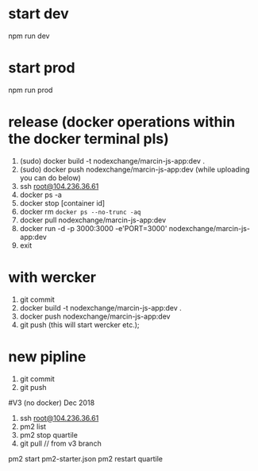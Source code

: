 # start dev 
npm run dev

# start prod
npm run prod

# release (docker operations within the docker terminal pls)

1. (sudo) docker build -t nodexchange/marcin-js-app:dev .
2. (sudo) docker push nodexchange/marcin-js-app:dev
(while uploading you can do below)
3. ssh root@104.236.36.61
4. docker ps -a
5. docker stop [container id]
6. docker rm `docker ps --no-trunc -aq`
7. docker pull nodexchange/marcin-js-app:dev
8. docker run -d -p 3000:3000 -e'PORT=3000' nodexchange/marcin-js-app:dev
9. exit

# with wercker
1. git commit
2. docker build -t nodexchange/marcin-js-app:dev .
3. docker push nodexchange/marcin-js-app:dev
4. git push (this will start wercker etc.);

# new pipline
1. git commit 
2. git push

#V3 (no docker) Dec 2018
1. ssh root@104.236.36.61
2. pm2 list
3. pm2 stop quartile
4. git pull  // from v3 branch
<!-- 5. pm2 start npm || pm2 start npm -- start:production -->
pm2 start pm2-starter.json
pm2 restart quartile 
